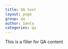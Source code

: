 ```yaml
---
title: QA text
layout: page
group: qa
author: Santa
categories: qa
---
```


This is a filler for QA content

